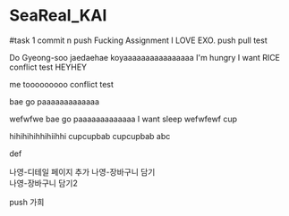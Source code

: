 # SeaReal_KAI
#task 1 commit n push 
Fucking Assignment
I LOVE EXO.
push pull test

Do Gyeong-soo jaedaehae
koyaaaaaaaaaaaaaaaa
I'm hungry
I want RICE
conflict test
HEYHEY

me tooooooooo
conflict test

bae go paaaaaaaaaaaaa

wefwfwe
bae go paaaaaaaaaaaaa
I want sleep
wefwfewf
cup

hihihihihhihiihhi
cupcupbab
cupcupbab
abc

def

나영-디테일 페이지 추가 
나영-장바구니 담기  
나영-장바구니 담기2

push 가희